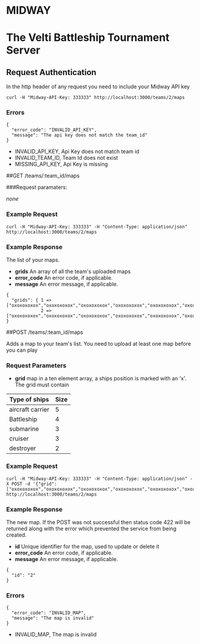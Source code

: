 # MIDWAY
# The Velti Battleship Tournament Server

## Request Authentication

In the http header of any request you need to include your Midway API key

```
curl -H "Midway-API-Key: 333333" http://localhost:3000/teams/2/maps
```

### Errors

```
{
  "error_code": "INVALID_API_KEY",
  "message": "The api key does not match the team_id"
}
```
* INVALID_API_KEY, Api Key does not match team id
* INVALID_TEAM_ID, Team Id does not exist
* MISSING_API_KEY, Api Key is missing

##GET /teams/:team_id/maps

###Request paramaters:

_none_

### Example Request

```
curl -H "Midway-API-Key: 333333" -H "Content-Type: application/json" http://localhost:3000/teams/2/maps
```

### Example Response

The list of your maps.

* **grids** An array of all the team's uploaded maps
* **error_code** An error code, if applicable.
* **message** An error message, if applicable.

```
{
  "grids": { 1 => ["oxoxoxoxox","oxoxoxoxox","oxoxoxoxox","oxoxoxoxox","oxoxoxoxox","oxoxoxoxox","oxoxoxoxox","oxoxoxoxox","oxoxoxoxox","oxoxoxoxo"],
             2 => ["oxoxoxoxox","oxoxoxoxox","oxoxoxoxox","oxoxoxoxox","oxoxoxoxox","oxoxoxoxox","oxoxoxoxox","oxoxoxoxox","oxoxoxoxox","oxoxoxoxo"]}
}
```

##POST /teams/:team_id/maps

Adds a map to your team's list.  You need to upload at least one map before you can play

### Request Parameters

* **grid** map in a ten element array, a ships position is marked with an 'x'. The grid must contain

| Type of ships    | Size |
|------------------|------|
| aircraft carrier | 5    |
| Battleship       | 4    |
| submarine        | 3    |
| cruiser          | 3    |
| destroyer        | 2    |

### Example Request

```
curl -H "Midway-API-Key: 333333" -H "Content-Type: application/json" -X POST -d '{"grid":["oxoxoxoxox","oxoxoxoxox","oxoxoxoxox","oxoxoxoxox","oxoxoxoxox","oxoxoxoxox","oxoxoxoxox","oxoxoxoxox","oxoxoxoxox","oxoxoxoxo"]}' http://localhost:3000/teams/2/maps
```

### Example Response

The new map. If the POST was not successful then status code 422 will be returned along with the error which prevented the service from being created.

* **id** Unique identifier for the map, used to update or delete it
* **error_code** An error code, if applicable.
* **message** An error message, if applicable.

```
{
  "id": "2"
}
```


### Errors

```
{
  "error_code": "INVALID_MAP",
  "message": "The map is invalid"
}
```

* INVALID_MAP, The map is invalid

